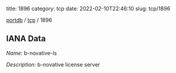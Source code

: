 title: 1896
category: tcp
date: 2022-02-10T22:46:10
slug: tcp/1896

[portdb](/) / [tcp](/category/tcp.html) / 1896


## IANA Data

_Name:_ b-novative-ls

_Description:_ b-novative license server

